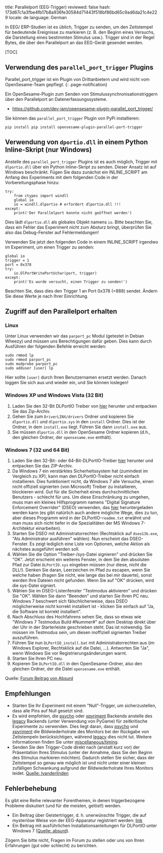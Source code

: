 title: Parallelport (EEG-Trigger)
reviewed: false
hash: 173d67c1a3fbe4fb17b8a936fe30584d71443f518bf86bd65c9ad6da21c4e229
locale: de
language: German

In EEG/ ERP-Studien ist es üblich, Trigger zu senden, um den Zeitstempel für bedeutende Ereignisse zu markieren (z. B. den Beginn eines Versuchs, die Darstellung eines bestimmten Stimulus usw.). Trigger sind in der Regel Bytes, die über den Parallelport an das EEG-Gerät gesendet werden.

[TOC]


## Verwendung des `parallel_port_trigger` Plugins

Parallel_port_trigger ist ein Plugin von Drittanbietern und wird nicht vom OpenSesame-Team gepflegt.
{: .page-notification}

Ein OpenSesame-Plugin zum Senden von Stimulussynchronisationstriggern über den Parallelport an Datenerfassungssysteme.

- <https://github.com/dev-jam/opensesame-plugin-parallel_port_trigger/>

Sie können das `parallel_port_trigger` Plugin von PyPi installieren:

```
pip install pip install opensesame-plugin-parallel-port-trigger
```


## Verwendung von `dportio.dll` in einem Python Inline-Skript (nur Windows)

Anstelle des `parallel_port_trigger` Plugins ist es auch möglich, Trigger mit `dlportio.dll` über ein Python Inline-Skript zu senden. Dieser Ansatz ist auf Windows beschränkt. Fügen Sie dazu zunächst ein INLINE_SCRIPT am Anfang des Experiments mit dem folgenden Code in der Vorbereitungsphase hinzu:

~~~ .python
try:
	from ctypes import windll
	global io
	io = windll.dlportio # erfordert dlportio.dll !!!
except:
	print('Der Parallelport konnte nicht geöffnet werden')
~~~

Dies lädt `dlportio.dll` als globales Objekt namens `io`. Bitte beachten Sie, dass ein Fehler das Experiment nicht zum Absturz bringt, überprüfen Sie also das Debug-Fenster auf Fehlermeldungen!

Verwenden Sie jetzt den folgenden Code in einem INLINE_SCRIPT irgendwo im Experiment, um einen Trigger zu senden:

~~~ .python
global io
trigger = 1
port = 0x378
try:
	io.DlPortWritePortUchar(port, trigger)
except:
	print('Es wurde versucht, einen Trigger zu senden!')
~~~

Beachten Sie, dass dies den Trigger 1 an Port 0x378 (=888) sendet. Ändern Sie diese Werte je nach Ihrer Einrichtung.

## Zugriff auf den Parallelport erhalten

### Linux

Unter Linux verwenden wir das `parport_pc` Modul (getestet in Debian Wheezy) und müssen uns Berechtigungen dafür geben. Dies kann durch Ausführen der folgenden Befehle erreicht werden:

	sudo rmmod lp
	sudo rmmod parport_pc
	sudo modprobe parport_pc
	sudo adduser [user] lp

Hier sollte `[user]` durch Ihren Benutzernamen ersetzt werden. Danach loggen Sie sich aus und wieder ein, und Sie können loslegen!

### Windows XP und Windows Vista (32 Bit)

1. Laden Sie den 32-Bit DLPortIO Treiber von [hier][win32-dll] herunter und entpacken Sie das Zip-Archiv.
2. Gehen Sie zum `DriverLINX/drivers` Ordner und kopieren Sie `dlportio.dll` und `dlportio.sys` in den `install` Ordner. Dies ist der Ordner, in dem `install.exe` liegt. Führen Sie dann `install.exe` aus.
3. Sie müssen `dlportio.dll` in den OpenSesame Ordner kopieren (d.h., den gleichen Ordner, der `opensesame.exe` enthält).

### Windows 7 (32 und 64 Bit)

1. Laden Sie den 32-Bit- oder 64-Bit-DLPortIO-Treiber [hier][win7-dll] herunter und entpacken Sie das ZIP-Archiv.
2. Da Windows 7 ein verstärktes Sicherheitssystem hat (zumindest im Vergleich zu XP), kann man den DLPortIO-Treiber nicht einfach installieren. Dies funktioniert nicht, da Windows 7 alle Versuche, einen nicht offiziell signierten (von Microsoft) Treiber zu installieren, blockieren wird. Gut für die Sicherheit eines durchschnittlichen Benutzers - schlecht für uns. Um diese Einschränkung zu umgehen, muss man ein kleines Hilfsprogramm namens "Digital Signature Enforcement Overrider" (DSEO) verwenden, das [hier][dseo] heruntergeladen werden kann (es gibt natürlich auch andere mögliche Wege, dies zu tun, aber dieses Programm wird in der DLPortIO-`readme.txt` erwähnt und man muss sich nicht tiefer in die Spezialitäten der MS Windows 7-Architektur einarbeiten).
3. Starten Sie DSEO mit Administratorrechten (Rechtsklick auf `dseo13b.exe`, "Als Administrator ausführen" wählen). Nun erscheint das DSEO-Fenster. Es zeigt lediglich eine Liste von Optionen, welche Aktion als nächstes ausgeführt werden soll.
4. Wählen Sie die Option "Treiber-/sys-Datei signieren" und drücken Sie "OK". Jetzt erscheint ein weiteres Fenster, in dem Sie den absoluten Pfad zur Datei `DLPortIO.sys` eingeben müssen (nur diese, nicht die DLL!). Denken Sie daran, Leerzeichen im Pfad zu escapen, wenn Sie welche haben (fragen Sie nicht, wie lange das bei mir dauerte), sonst werden Ihre Dateien nicht gefunden. Wenn Sie auf "OK" drücken, wird die sys-Datei signiert.
5. Wählen Sie im DSEO-Listenfenster "Testmodus aktivieren" und drücken Sie "OK". Wählen Sie dann "Beenden" und starten Sie Ihren PC neu. Windows 7 beschwert sich fälschlicherweise, dass DSEO möglicherweise nicht korrekt installiert ist - klicken Sie einfach auf "Ja, die Software ist korrekt installiert".
6. Nach Abschluss des Hochfahrens sehen Sie, dass so etwas wie "Windows 7 Testmodus Build #Nummer#" auf dem Desktop direkt über der Uhr in der Starterleiste geschrieben steht. Das ist notwendig. Sie müssen im Testmodus sein, um diesen inoffiziell signierten Treiber auszuführen.
7. Führen Sie nun `DLPortIO_install.bat` mit Administratorrechten aus (im Windows Explorer, Rechtsklick auf die Datei, ...). Antworten Sie "Ja", wenn Windows Sie vor Registrierungsänderungen warnt.
8. Starten Sie Ihren PC neu.
9. Kopieren Sie `DLPortIO.dll` in den OpenSesame-Ordner, also den gleichen Ordner, der die Datei `opensesame.exe` enthält.

Quelle: [Forum Beitrag von Absurd][post-3]

## Empfehlungen

- Starten Sie Ihr Experiment mit einem "Null"-Trigger, um sicherzustellen, dass alle Pins auf Null gesetzt sind.
- Es wird empfohlen, die [psycho] oder [xpyriment] Backends anstelle des [legacy] Backends (unter Verwendung von PyGame) für zeitkritische Experimente zu verwenden. Dies liegt daran, dass [psycho] und [xpyriment] die Bildwiederholrate des Monitors bei der Rückgabe von Zeitstempeln berücksichtigen, während [legacy] dies nicht tut. Weitere Informationen finden Sie unter [miscellaneous/timing].
- Senden Sie den Trigger-Code direkt nach (anstatt kurz vor) der Präsentation Ihres Stimulus (unter der Annahme, dass Sie den Beginn des Stimulus markieren möchten). Dadurch stellen Sie sicher, dass der Zeitstempel so genau wie möglich ist und nicht unter einer kleinen zufälligen Schwankung aufgrund der Bildwiederholrate Ihres Monitors leidet. [Quelle: lvanderlinden][post-2]

## Fehlerbehebung

Es gibt eine Reihe relevanter Forenthemen, in denen triggerbezogene Probleme diskutiert (und für die meisten, gelöst!) werden.

- Ein Beitrag über Geistertrigger, d. h. unerwünschte Trigger, die auf mysteriöse Weise von der EEG-Apparatur registriert werden: [link][post-2]
- Ein Beitrag mit ausführlichen Installationsanleitungen für DLPortIO unter Windows 7 ([Quelle: absurd][post-3]).

Zögern Sie bitte nicht, Fragen im Forum zu stellen oder uns von Ihren Erfahrungen (gut oder schlecht) zu berichten.

[win32-dll]: http://files.cogsci.nl/misc/dlportio.zip
[win7-dll]: http://real.kiev.ua/avreal/download/#DLPORTIO_TABLE
[dseo]: http://www.ngohq.com/home.php?page=dseo
[post-2]: http://forum.cogsci.nl/index.php?p=/discussion/comment/780#Comment_780
[post-3]: http://forum.cogsci.nl/index.php?p=/discussion/comment/745#Comment_745
[miscellaneous/timing]: /miscellaneous/timing
[legacy]: /backends/legacy
[xpyriment]: /backends/xpyriment
[psycho]: /backends/psycho